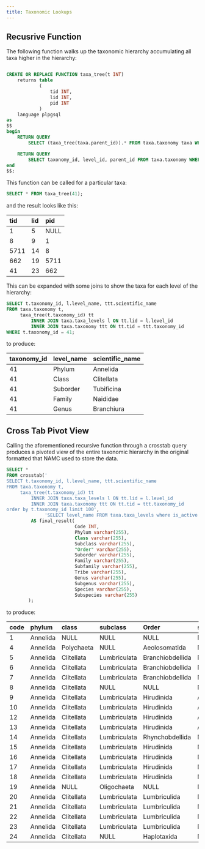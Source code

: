 ```yaml
---
title: Taxonomic Lookups
---
```



## Recusrive Function

The following function walks up the taxonomic hierarchy accumulating all taxa higher in the hierarchy:

```sql

CREATE OR REPLACE FUNCTION taxa_tree(t INT)
    returns table
            (
                tid INT,
                lid INT,
                pid INT
            )
    language plpgsql
as
$$
begin
    RETURN QUERY
        SELECT (taxa_tree(taxa.parent_id)).* FROM taxa.taxonomy taxa WHERE taxa.taxonomy_id = t;

    RETURN QUERY
        SELECT taxonomy_id, level_id, parent_id FROM taxa.taxonomy WHERE taxonomy_id = t;
end
$$;
```

This function can be called for a particular taxa:

```sql
SELECT * FROM taxa_tree(41);
```

and the result looks like this:

| tid | lid | pid |
| :--- | :--- | :--- |
| 1 | 5 | NULL |
| 8 | 9 | 1 |
| 5711 | 14 | 8 |
| 662 | 19 | 5711 |
| 41 | 23 | 662 |

This can be expanded with some joins to show the taxa for each level of the hierarchy:

```sql
SELECT t.taxonomy_id, l.level_name, ttt.scientific_name
FROM taxa.taxonomy t,
     taxa_tree(t.taxonomy_id) tt
         INNER JOIN taxa.taxa_levels l ON tt.lid = l.level_id
         INNER JOIN taxa.taxonomy ttt ON tt.tid = ttt.taxonomy_id
WHERE t.taxonomy_id = 41;
```

to produce:

| taxonomy\_id | level\_name | scientific\_name |
| :--- | :--- | :--- |
| 41 | Phylum | Annelida |
| 41 | Class | Clitellata |
| 41 | Suborder | Tubificina |
| 41 | Family | Naididae |
| 41 | Genus | Branchiura |

## Cross Tab Pivot View

Calling the aforementioned recursive function through a crosstab query produces a pivoted view of the entire taxonomic hierarchy in the original formatted that NAMC used to store the data.



```sql
SELECT *
FROM crosstab('
SELECT t.taxonomy_id, l.level_name, ttt.scientific_name
FROM taxa.taxonomy t,
     taxa_tree(t.taxonomy_id) tt
         INNER JOIN taxa.taxa_levels l ON tt.lid = l.level_id
         INNER JOIN taxa.taxonomy ttt ON tt.tid = ttt.taxonomy_id
order by t.taxonomy_id limit 100',
              'SELECT level_name FROM taxa.taxa_levels where is_active = TRUE  and level_id > 1 order BY level_id')
         AS final_result(
                         Code INT,
                         Phylum varchar(255),
                         Class varchar(255),
                         Subclass varchar(255),
                         "Order" varchar(255),
                         Suborder varchar(255),
                         Family varchar(255),
                         Subfamily varchar(255),
                         Tribe varchar(255),
                         Genus varchar(255),
                         Subgenus varchar(255),
                         Species varchar(255),
                         Subspecies varchar(255)
        );
```

to produce: 

| code | phylum | class | subclass | Order | suborder | family | subfamily | tribe | genus | subgenus | species | subspecies |
| :--- | :--- | :--- | :--- | :--- | :--- | :--- | :--- | :--- | :--- | :--- | :--- | :--- |
| 1 | Annelida | NULL | NULL | NULL | NULL | NULL | NULL | NULL | NULL | NULL | NULL | NULL |
| 4 | Annelida | Polychaeta | NULL | Aeolosomatida | NULL | Aeolosomatidae | NULL | NULL | NULL | NULL | NULL | NULL |
| 5 | Annelida | Clitellata | Lumbriculata | Branchiobdellida | NULL | NULL | NULL | NULL | NULL | NULL | NULL | NULL |
| 6 | Annelida | Clitellata | Lumbriculata | Branchiobdellida | NULL | Branchiobdellidae | NULL | NULL | NULL | NULL | NULL | NULL |
| 7 | Annelida | Clitellata | Lumbriculata | Branchiobdellida | NULL | Branchiobdellidae | NULL | NULL | Xironogiton | NULL | NULL | NULL |
| 8 | Annelida | Clitellata | NULL | NULL | NULL | NULL | NULL | NULL | NULL | NULL | NULL | NULL |
| 9 | Annelida | Clitellata | Lumbriculata | Hirudinida | Arhynchobdellida | NULL | NULL | NULL | NULL | NULL | NULL | NULL |
| 10 | Annelida | Clitellata | Lumbriculata | Hirudinida | Arhynchobdellida | Haemopidae | NULL | NULL | NULL | NULL | NULL | NULL |
| 12 | Annelida | Clitellata | Lumbriculata | Hirudinida | Arhynchobdellida | Erpobdellidae | NULL | NULL | NULL | NULL | NULL | NULL |
| 13 | Annelida | Clitellata | Lumbriculata | Hirudinida | Arhynchobdellida | Erpobdellidae | NULL | NULL | Dina | NULL | NULL | NULL |
| 14 | Annelida | Clitellata | Lumbriculata | Rhynchobdellida | NULL | NULL | NULL | NULL | NULL | NULL | NULL | NULL |
| 15 | Annelida | Clitellata | Lumbriculata | Hirudinida | NULL | Glossiphoniidae | NULL | NULL | NULL | NULL | NULL | NULL |
| 16 | Annelida | Clitellata | Lumbriculata | Hirudinida | NULL | Glossiphoniidae | NULL | NULL | Batracobdella | NULL | NULL | NULL |
| 17 | Annelida | Clitellata | Lumbriculata | Hirudinida | NULL | Glossiphoniidae | Glossiphoniinae | NULL | Glossiphonia | NULL | NULL | NULL |
| 18 | Annelida | Clitellata | Lumbriculata | Hirudinida | NULL | Glossiphoniidae | NULL | NULL | Helobdella | NULL | NULL | NULL |
| 19 | Annelida | NULL | Oligochaeta | NULL | NULL | NULL | NULL | NULL | NULL | NULL | NULL | NULL |
| 20 | Annelida | Clitellata | Lumbriculata | Lumbriculida | NULL | NULL | NULL | NULL | NULL | NULL | NULL | NULL |
| 21 | Annelida | Clitellata | Lumbriculata | Lumbriculida | NULL | Lumbriculidae | NULL | NULL | NULL | NULL | NULL | NULL |
| 22 | Annelida | Clitellata | Lumbriculata | Lumbriculida | NULL | Lumbriculidae | NULL | NULL | Lumbriculus | NULL | NULL | NULL |
| 23 | Annelida | Clitellata | Lumbriculata | Lumbriculida | NULL | Lumbriculidae | NULL | NULL | Stylodrilus | NULL | NULL | NULL |
| 24 | Annelida | Clitellata | NULL | Haplotaxida | NULL | NULL | NULL | NULL | NULL | NULL | NULL | NULL |


